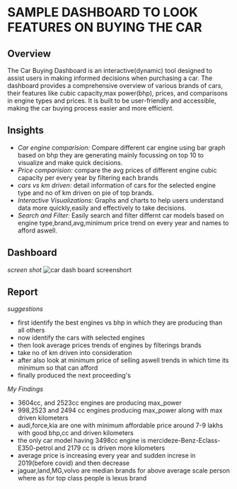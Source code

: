 # SAMPLE DASHBOARD TO LOOK FEATURES ON BUYING THE CAR

## Overview

The Car Buying  Dashboard is an interactive(dynamic) tool designed to assist users in making informed decisions when purchasing a car. The dashboard provides a comprehensive overview of various brands of cars, their features like cubic capacity,max power(bhp), prices, and comparisons in engine types and prices. It is built to be user-friendly and accessible, making the car buying process easier and more efficient.

## Insights

- *Car engine comparision:* Compare different car engine using bar graph based on bhp they are generating mainly focussing on top 10 to visualize and make quick decisions.
- *Price comparision:* compare the avg prices of different engine cubic capacity per every year by filtering each brands
- *cars vs km driven:* detail information of cars for the selected engine type and no of km driven on pie of top brands.
- *Interactive Visualizations:* Graphs and charts to help users understand data more quickly,easily and effectively to take decisions.
- *Search and Filter:* Easily search and filter differnt car models based on  engine type,brand,avg,minimum price trend on every year and names to afford aswell.
## Dashboard
*screen shot*
![car dash board screenshort](https://github.com/user-attachments/assets/8b4a43f7-fb93-45f3-bc65-04830089c8ca)

## Report

*suggestions*
- first identify the best engines vs bhp  in which they are producing than all others
- now identify the cars with selected engines 
- then  look average  prices trends of engines by filterings brands
- take no of km driven into consideration
- after also look at minimum price of selling aswell trends in which time its minimum so that can afford
- finally produced the next proceeding's

*My Findings*

- 3604cc, and 2523cc engines are producing max_power
- 998,2523 and 2494 cc engines producing max_power along with max driven kilometers
- audi,force,kia are one with minimum affordable price around 7-9 lakhs with good bhp,cc and driven kilometers 
- the only car model having 3498cc engine is mercideze-Benz-Eclass-E350-petrol and 2179 cc is driven more kilometers
- average price is increasing every year and sudden increse in 2019(before covid) and then decrease
- jaguar,land,MG,volvo are median brands for above average scale person where as for top class people is lexus brand
